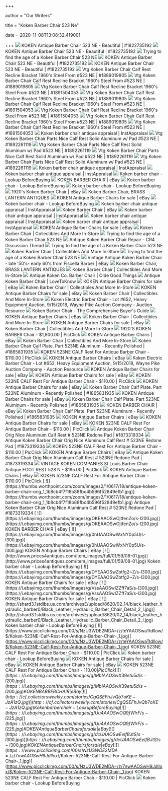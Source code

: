 +++
        
author = "Our Writers"
        
title = "Koken Barber Chair 523 Ne"
        
date = 2020-11-08T13:08:32.419001
        
+++
[ ![](https://thumbs.worthpoint.com/zoom/images2/1/0716/07/koken-antique-barber-chair-523-ne_1_376efcdd0951ea5f538b85989d37ad28.jpg)](https://thumbs.worthpoint.com/zoom/images2/1/0716/07/koken-antique-barber-chair-523-ne_1_376efcdd0951ea5f538b85989d37ad28.jpg) KOKEN Antique Barber Chair 523 NE - Beautiful | #1822735192
[ ![](https://thumbs.worthpoint.com/zoom/images1/1/0716/07/koken-antique-barber-chair-523-ne_1_376efcdd0951ea5f538b85989d37ad28.jpg)](https://thumbs.worthpoint.com/zoom/images1/1/0716/07/koken-antique-barber-chair-523-ne_1_376efcdd0951ea5f538b85989d37ad28.jpg) KOKEN Antique Barber Chair 523 NE - Beautiful | #1822735192
[ ![](https://f01.justanswer.com/KeObUxq2/1444692485307749821686.jpg)](https://f01.justanswer.com/KeObUxq2/1444692485307749821686.jpg) Trying to find the age of a Koken Barber Chair 523 NE
[ ![](https://thumbs.worthpoint.com/zoom/images3/1/0716/07/koken-antique-barber-chair-523-ne_1_376efcdd0951ea5f538b85989d37ad28.jpg)](https://thumbs.worthpoint.com/zoom/images3/1/0716/07/koken-antique-barber-chair-523-ne_1_376efcdd0951ea5f538b85989d37ad28.jpg) KOKEN Antique Barber Chair 523 NE - Beautiful | #1822735192
[ ![](https://thumbs.worthpoint.com/zoom/images4/1/0716/07/koken-antique-barber-chair-523-ne_1_376efcdd0951ea5f538b85989d37ad28.jpg)](https://thumbs.worthpoint.com/zoom/images4/1/0716/07/koken-antique-barber-chair-523-ne_1_376efcdd0951ea5f538b85989d37ad28.jpg) KOKEN Antique Barber Chair 523 NE - Beautiful | #1822735192
[ ![](https://thumbs.worthpoint.com/zoom/images4/1/0917/29/vtg-koken-barber-chair-calf-rest_1_924e4b25fde807690b2f0ba0fc622d07.jpg)](https://thumbs.worthpoint.com/zoom/images4/1/0917/29/vtg-koken-barber-chair-calf-rest_1_924e4b25fde807690b2f0ba0fc622d07.jpg) Vtg Koken Barber Chair Calf Rest Recline Bracket 1960's Steel From #523 NE  | #1889019805
[ ![](https://thumbs.worthpoint.com/zoom/images1/1/0917/29/vtg-koken-barber-chair-calf-rest_1_924e4b25fde807690b2f0ba0fc622d07.jpg)](https://thumbs.worthpoint.com/zoom/images1/1/0917/29/vtg-koken-barber-chair-calf-rest_1_924e4b25fde807690b2f0ba0fc622d07.jpg) Vtg Koken Barber Chair Calf Rest Recline Bracket 1960's Steel From #523 NE  | #1889019805
[ ![](https://thumbs.worthpoint.com/zoom/images3/1/1017/17/vtg-koken-barber-chair-calf-rest_1_3d9863c3e1ad5bde7f9646fcc1720896.jpg)](https://thumbs.worthpoint.com/zoom/images3/1/1017/17/vtg-koken-barber-chair-calf-rest_1_3d9863c3e1ad5bde7f9646fcc1720896.jpg) Vtg Koken Barber Chair Calf Rest Recline Bracket 1960's Steel From #523 NE  | #1891504053
[ ![](https://thumbs.worthpoint.com/zoom/images2/1/0917/29/vtg-koken-barber-chair-calf-rest_1_924e4b25fde807690b2f0ba0fc622d07.jpg)](https://thumbs.worthpoint.com/zoom/images2/1/0917/29/vtg-koken-barber-chair-calf-rest_1_924e4b25fde807690b2f0ba0fc622d07.jpg) Vtg Koken Barber Chair Calf Rest Recline Bracket 1960's Steel From #523 NE  | #1889019805
[ ![](https://thumbs.worthpoint.com/zoom/images2/1/1017/17/vtg-koken-barber-chair-calf-rest_1_3d9863c3e1ad5bde7f9646fcc1720896.jpg)](https://thumbs.worthpoint.com/zoom/images2/1/1017/17/vtg-koken-barber-chair-calf-rest_1_3d9863c3e1ad5bde7f9646fcc1720896.jpg) Vtg Koken Barber Chair Calf Rest Recline Bracket 1960's Steel From #523 NE  | #1891504053
[ ![](https://thumbs.worthpoint.com/zoom/images1/1/1017/17/vtg-koken-barber-chair-calf-rest_1_3d9863c3e1ad5bde7f9646fcc1720896.jpg)](https://thumbs.worthpoint.com/zoom/images1/1/1017/17/vtg-koken-barber-chair-calf-rest_1_3d9863c3e1ad5bde7f9646fcc1720896.jpg) Vtg Koken Barber Chair Calf Rest Recline Bracket 1960's Steel From #523 NE  | #1891504053
[ ![](https://thumbs.worthpoint.com/zoom/images3/1/0917/29/vtg-koken-barber-chair-calf-rest_1_924e4b25fde807690b2f0ba0fc622d07.jpg)](https://thumbs.worthpoint.com/zoom/images3/1/0917/29/vtg-koken-barber-chair-calf-rest_1_924e4b25fde807690b2f0ba0fc622d07.jpg) Vtg Koken Barber Chair Calf Rest Recline Bracket 1960's Steel From #523 NE  | #1889019805
[ ![](https://thumbs.worthpoint.com/zoom/images4/1/1017/17/vtg-koken-barber-chair-calf-rest_1_3d9863c3e1ad5bde7f9646fcc1720896.jpg)](https://thumbs.worthpoint.com/zoom/images4/1/1017/17/vtg-koken-barber-chair-calf-rest_1_3d9863c3e1ad5bde7f9646fcc1720896.jpg) Vtg Koken Barber Chair Calf Rest Recline Bracket 1960's Steel From #523 NE  | #1891504053
[ ![](https://d1720otj727hl4.cloudfront.net/s3fs-public/appraisal_images/image_3534.jpg)](https://d1720otj727hl4.cloudfront.net/s3fs-public/appraisal_images/image_3534.jpg) Koken barber chair antique appraisal | InstAppraisal
[ ![](https://thumbs.worthpoint.com/zoom/images1/1/1017/21/vtg-koken-barber-chair-parts-calf_1_aa889c6de39d215f459cd818651c7c24.jpg)](https://thumbs.worthpoint.com/zoom/images1/1/1017/21/vtg-koken-barber-chair-parts-calf_1_aa889c6de39d215f459cd818651c7c24.jpg) Vtg Koken Barber Chair Parts Nice Calf Rest Solid Aluminum w/ Pad #523 NE |  #1892261119
[ ![](https://thumbs.worthpoint.com/zoom/images3/1/1017/21/vtg-koken-barber-chair-parts-calf_1_aa889c6de39d215f459cd818651c7c24.jpg)](https://thumbs.worthpoint.com/zoom/images3/1/1017/21/vtg-koken-barber-chair-parts-calf_1_aa889c6de39d215f459cd818651c7c24.jpg) Vtg Koken Barber Chair Parts Nice Calf Rest Solid Aluminum w/ Pad #523 NE |  #1892261119
[ ![](https://thumbs.worthpoint.com/zoom/images2/1/1017/21/vtg-koken-barber-chair-parts-calf_1_aa889c6de39d215f459cd818651c7c24.jpg)](https://thumbs.worthpoint.com/zoom/images2/1/1017/21/vtg-koken-barber-chair-parts-calf_1_aa889c6de39d215f459cd818651c7c24.jpg) Vtg Koken Barber Chair Parts Nice Calf Rest Solid Aluminum w/ Pad #523 NE |  #1892261119
[ ![](https://thumbs.worthpoint.com/zoom/images4/1/1017/21/vtg-koken-barber-chair-parts-calf_1_aa889c6de39d215f459cd818651c7c24.jpg)](https://thumbs.worthpoint.com/zoom/images4/1/1017/21/vtg-koken-barber-chair-parts-calf_1_aa889c6de39d215f459cd818651c7c24.jpg) Vtg Koken Barber Chair Parts Nice Calf Rest Solid Aluminum w/ Pad #523 NE |  #1892261119
[ ![](https://d1720otj727hl4.cloudfront.net/s3fs-public/appraisal_images/image_3536.jpg)](https://d1720otj727hl4.cloudfront.net/s3fs-public/appraisal_images/image_3536.jpg) Koken barber chair antique appraisal | InstAppraisal
[ ![](https://d1720otj727hl4.cloudfront.net/s3fs-public/appraisal_images/image_3510.jpg)](https://d1720otj727hl4.cloudfront.net/s3fs-public/appraisal_images/image_3510.jpg) Koken barber chair antique appraisal | InstAppraisal
[ ![](http://p2.la-img.com/406/17090/5731526_1_l.jpg)](http://p2.la-img.com/406/17090/5731526_1_l.jpg) Koken barber chair - Lookup BeforeBuying
[ ![](https://i.ebayimg.com/images/g/3AQAAOSwAJRexwCA/s-l400.jpg)](https://i.ebayimg.com/images/g/3AQAAOSwAJRexwCA/s-l400.jpg) KOKEN BARBER CHAIR | eBay
[ ![](http://www.prices4antiques.com/item_images/full/23/80/05-1.jpg)](http://www.prices4antiques.com/item_images/full/23/80/05-1.jpg) Koken barber chair - Lookup BeforeBuying
[ ![](http://p2.la-img.com/425/22299/7784360_1_l.jpg)](http://p2.la-img.com/425/22299/7784360_1_l.jpg) Koken barber chair - Lookup BeforeBuying
[ ![](https://i.ebayimg.com/images/g/rfoAAOSw1m5bJ8KR/s-l400.jpg)](https://i.ebayimg.com/images/g/rfoAAOSw1m5bJ8KR/s-l400.jpg) 1920's Koken Barber Chair | eBay
[ ![](https://www.brasslanternantiques.com/barber2.jpg)](https://www.brasslanternantiques.com/barber2.jpg) Koken Barber Chair, BRASS LANTERN ANTIQUES
[ ![](https://i.ebayimg.com/thumbs/images/g/vVIAAOSwL6xfkIWQ/s-l300.jpg)](https://i.ebayimg.com/thumbs/images/g/vVIAAOSwL6xfkIWQ/s-l300.jpg) KOKEN Antique Barber Chairs for sale | eBay
[ ![](http://ancientpoint.com/imgs/a/f/z/a/h/1920__s_koken_barber_chair_8_lgw.jpg)](http://ancientpoint.com/imgs/a/f/z/a/h/1920__s_koken_barber_chair_8_lgw.jpg) Koken barber chair - Lookup BeforeBuying
[ ![](https://d1720otj727hl4.cloudfront.net/s3fs-public/appraisal_images/image_3533.jpg)](https://d1720otj727hl4.cloudfront.net/s3fs-public/appraisal_images/image_3533.jpg) Koken barber chair antique appraisal | InstAppraisal
[ ![](https://i.ebayimg.com/images/g/dFcAAOSwBNdbv2F2/s-l300.jpg)](https://i.ebayimg.com/images/g/dFcAAOSwBNdbv2F2/s-l300.jpg) Koken Barber Chair | eBay
[ ![](https://d1720otj727hl4.cloudfront.net/s3fs-public/appraisal_images/image_3535.jpg)](https://d1720otj727hl4.cloudfront.net/s3fs-public/appraisal_images/image_3535.jpg) Koken barber chair antique appraisal | InstAppraisal
[ ![](https://d1720otj727hl4.cloudfront.net/s3fs-public/styles/square-medium/public/appraisal_images/image_3532.jpg?itok=6M0L3hth)](https://d1720otj727hl4.cloudfront.net/s3fs-public/styles/square-medium/public/appraisal_images/image_3532.jpg?itok=6M0L3hth) Koken barber chair antique appraisal | InstAppraisal
[ ![](https://d1720otj727hl4.cloudfront.net/s3fs-public/styles/square-medium/public/appraisal_images/image_3531.jpg?itok=KHGQe4ka)](https://d1720otj727hl4.cloudfront.net/s3fs-public/styles/square-medium/public/appraisal_images/image_3531.jpg?itok=KHGQe4ka) Koken barber chair antique appraisal | InstAppraisal
[ ![](https://i.ebayimg.com/thumbs/images/g/K5IAAOSwMKxfe0aW/s-l300.jpg)](https://i.ebayimg.com/thumbs/images/g/K5IAAOSwMKxfe0aW/s-l300.jpg) KOKEN Antique Barber Chairs for sale | eBay
[ ![](https://collectiblesandmoreinstore-com.exactdn.com/wp-content/uploads/2018/12/koken-barber-chair-front-view.jpg?strip=all&lossy=80&quality=90&ssl=1)](https://collectiblesandmoreinstore-com.exactdn.com/wp-content/uploads/2018/12/koken-barber-chair-front-view.jpg?strip=all&lossy=80&quality=90&ssl=1) Koken Barber Chair | Collectibles And More In-Store
[ ![](https://f01.justanswer.com/Ibc7Y6qK/14446929979611248173090.jpg)](https://f01.justanswer.com/Ibc7Y6qK/14446929979611248173090.jpg) Trying to find the age of a Koken Barber Chair 523 NE
[ ![](http://cr4.globalspec.com/PostImages/201105/IMG_3021_06476426-920F-D9B2-AD58B423AACE150A.JPG)](http://cr4.globalspec.com/PostImages/201105/IMG_3021_06476426-920F-D9B2-AD58B423AACE150A.JPG) Antique Koken Barber Chair Repair - CR4 Discussion Thread
[ ![](https://f01.justanswer.com/kF5SXbgV/14446924504771571069765.jpg)](https://f01.justanswer.com/kF5SXbgV/14446924504771571069765.jpg) Trying to find the age of a Koken Barber Chair 523 NE
[ ![](https://collectiblesandmoreinstore-com.exactdn.com/wp-content/uploads/2018/12/koken-barber-chair-side-view2.jpg?strip=all&lossy=80&quality=90&ssl=1)](https://collectiblesandmoreinstore-com.exactdn.com/wp-content/uploads/2018/12/koken-barber-chair-side-view2.jpg?strip=all&lossy=80&quality=90&ssl=1) Koken Barber Chair | Collectibles And More In-Store
[ ![](https://f01.justanswer.com/WwdwEz4K/1444693432650-1292059426.jpg)](https://f01.justanswer.com/WwdwEz4K/1444693432650-1292059426.jpg) Trying to find the age of a Koken Barber Chair 523 NE
[ ![](https://i.ebayimg.com/images/g/MhoAAOSwp0pavm7r/s-l400.jpg)](https://i.ebayimg.com/images/g/MhoAAOSwp0pavm7r/s-l400.jpg) Vintage Antique Koken Barber Chair - late '50's- early 60's from Fiscella  Barber | eBay
[ ![](http://www.brasslanternantiques.com/koken1.jpg)](http://www.brasslanternantiques.com/koken1.jpg) Koken Barber Chair, BRASS LANTERN ANTIQUES
[ ![](https://collectiblesandmoreinstore-com.exactdn.com/wp-content/uploads/2018/12/koken-barber-chair-foot-rest-closeup.jpg?strip=all&lossy=80&quality=90&ssl=1)](https://collectiblesandmoreinstore-com.exactdn.com/wp-content/uploads/2018/12/koken-barber-chair-foot-rest-closeup.jpg?strip=all&lossy=80&quality=90&ssl=1) Koken Barber Chair | Collectibles And More In-Store
[ ![](https://ogtstore.com/wp-content/uploads/2017/03/N247185.jpg)](https://ogtstore.com/wp-content/uploads/2017/03/N247185.jpg) Antique Koken Co. Barber Chair | Olde Good Things
[ ![](https://cf.ltkcdn.net/antiques/images/orig/95349-279x430-Antique_barber_shop.jpg)](https://cf.ltkcdn.net/antiques/images/orig/95349-279x430-Antique_barber_shop.jpg) Antique Koken Barber Chair | LoveToKnow
[ ![](https://i.ebayimg.com/thumbs/images/g/eiYAAOSwUrFeVaE7/s-l300.jpg)](https://i.ebayimg.com/thumbs/images/g/eiYAAOSwUrFeVaE7/s-l300.jpg) KOKEN Antique Barber Chairs for sale | eBay
[ ![](https://collectiblesandmoreinstore-com.exactdn.com/wp-content/uploads/2018/12/koken-barber-chair-foot-rests.jpg?strip=all&lossy=80&quality=90&ssl=1)](https://collectiblesandmoreinstore-com.exactdn.com/wp-content/uploads/2018/12/koken-barber-chair-foot-rests.jpg?strip=all&lossy=80&quality=90&ssl=1) Koken Barber Chair | Collectibles And More In-Store
[ ![](https://i.ebayimg.com/thumbs/images/g/BzEAAOSwgYdbpXbc/s-l225.jpg)](https://i.ebayimg.com/thumbs/images/g/BzEAAOSwgYdbpXbc/s-l225.jpg) KOKEN Antique Barber Chairs for sale | eBay
[ ![](https://collectiblesandmoreinstore-com.exactdn.com/wp-content/uploads/2018/12/koken-barber-chair-lower-half-view.jpg?strip=all&lossy=80&quality=90&ssl=1)](https://collectiblesandmoreinstore-com.exactdn.com/wp-content/uploads/2018/12/koken-barber-chair-lower-half-view.jpg?strip=all&lossy=80&quality=90&ssl=1) Koken Barber Chair | Collectibles And More In-Store
[ ![](https://auctionresource.azureedge.net/blob/images/auction-images/2018-09-14/42f7e71f-e86a-4d4b-b688-58db73c06756.jpg?preset=740x555)](https://auctionresource.azureedge.net/blob/images/auction-images/2018-09-14/42f7e71f-e86a-4d4b-b688-58db73c06756.jpg?preset=740x555) Koken Electric Barber Chair - Lot #652, Heavy Equipment Auction, 9/15/2018,  Wayne Pike Auction Company - Auction Resource
[ ![](http://classicbarberchairs.com/wp-content/uploads/2016/09/antique_Koken_barber_chair.jpg)](http://classicbarberchairs.com/wp-content/uploads/2016/09/antique_Koken_barber_chair.jpg) Koken Barber Chair - The Comprehensive Buyer's Guide
[ ![](https://i.ebayimg.com/thumbs/images/g/HkIAAOSwBK5fkVlY/s-l300.jpg)](https://i.ebayimg.com/thumbs/images/g/HkIAAOSwBK5fkVlY/s-l300.jpg) KOKEN Antique Barber Chairs | eBay
[ ![](https://collectiblesandmoreinstore-com.exactdn.com/wp-content/uploads/2018/12/koken-barber-chair-back-view.jpg?strip=all&lossy=80&quality=90&ssl=1)](https://collectiblesandmoreinstore-com.exactdn.com/wp-content/uploads/2018/12/koken-barber-chair-back-view.jpg?strip=all&lossy=80&quality=90&ssl=1) Koken Barber Chair | Collectibles And More In-Store
[ ![](https://i.ebayimg.com/thumbs/images/g/ceEAAOSwLMZfjoep/s-l300.jpg)](https://i.ebayimg.com/thumbs/images/g/ceEAAOSwLMZfjoep/s-l300.jpg) KOKEN Antique Barber Chairs for sale | eBay
[ ![](https://collectiblesandmoreinstore-com.exactdn.com/wp-content/uploads/2018/12/koken-barber-chair.jpg?strip=all&lossy=80&quality=90&ssl=1)](https://collectiblesandmoreinstore-com.exactdn.com/wp-content/uploads/2018/12/koken-barber-chair.jpg?strip=all&lossy=80&quality=90&ssl=1) Koken Barber Chair | Collectibles And More In-Store
[ ![](https://www.picclickimg.com/d/l400/pict/123405033725_/1920s-Koken-Barber-Chair.jpg)](https://www.picclickimg.com/d/l400/pict/123405033725_/1920s-Koken-Barber-Chair.jpg) 1920'S KOKEN BARBER Chair - $1,800.00 | PicClick
[ ![](https://i.ebayimg.com/thumbs/images/g/jGUAAOSwkfxb6Dsw/s-l300.jpg)](https://i.ebayimg.com/thumbs/images/g/jGUAAOSwkfxb6Dsw/s-l300.jpg) KOKEN Antique Barber Chairs | eBay
[ ![](https://collectiblesandmoreinstore-com.exactdn.com/wp-content/uploads/2018/12/koken-barber-chair-headrest.jpg?strip=all&lossy=80&quality=90&ssl=1)](https://collectiblesandmoreinstore-com.exactdn.com/wp-content/uploads/2018/12/koken-barber-chair-headrest.jpg?strip=all&lossy=80&quality=90&ssl=1) Koken Barber Chair | Collectibles And More In-Store
[ ![](https://thumbs.worthpoint.com/zoom/images4/1/0517/01/koken-barber-chair-calf-plate-part_1_c3693e216f3642eab1df98f5fdcac74b.jpg)](https://thumbs.worthpoint.com/zoom/images4/1/0517/01/koken-barber-chair-calf-plate-part_1_c3693e216f3642eab1df98f5fdcac74b.jpg) Koken Barber Chair Calf Plate. Part 523NE Aluminum - Recently Polished |  #1865831935
[ ![](https://www.picclickimg.com/d/l400/pict/264855673670_/Antique-Vintage-Koken-Barber-Chair.jpg)](https://www.picclickimg.com/d/l400/pict/264855673670_/Antique-Vintage-Koken-Barber-Chair.jpg) KOKEN 523NE CALF Rest For Antique Barber Chair - $110.00 | PicClick
[ ![](https://i.ebayimg.com/thumbs/images/g/v1AAAOSwPR9b6Duw/s-l300.jpg)](https://i.ebayimg.com/thumbs/images/g/v1AAAOSwPR9b6Duw/s-l300.jpg) KOKEN Antique Barber Chairs | eBay
[ ![](https://auctionresource.azureedge.net/blob/images/auction-images/2018-09-14/8b6076ae-31b5-484d-9aa2-f8ddf6c1b652.jpg?preset=740x555)](https://auctionresource.azureedge.net/blob/images/auction-images/2018-09-14/8b6076ae-31b5-484d-9aa2-f8ddf6c1b652.jpg?preset=740x555) Koken Electric Barber Chair - Lot #652, Heavy Equipment Auction, 9/15/2018,  Wayne Pike Auction Company - Auction Resource
[ ![](https://i.ebayimg.com/thumbs/images/g/fuEAAOSwnd5feoK6/s-l300.jpg)](https://i.ebayimg.com/thumbs/images/g/fuEAAOSwnd5feoK6/s-l300.jpg) KOKEN Antique Barber Chairs for sale | eBay
[ ![](https://i.ebayimg.com/thumbs/images/g/3iUAAOSwA31e869d/s-l300.jpg)](https://i.ebayimg.com/thumbs/images/g/3iUAAOSwA31e869d/s-l300.jpg) KOKEN Antique Barber Chairs for sale | eBay
[ ![](https://www.picclickimg.com/d/l400/pict/324124734723_/Antique-Koken-Barber-Chair.jpg)](https://www.picclickimg.com/d/l400/pict/324124734723_/Antique-Koken-Barber-Chair.jpg) KOKEN 523NE CALF Rest For Antique Barber Chair - $110.00 | PicClick
[ ![](https://i.ebayimg.com/thumbs/images/g/jAsAAOSwAjVflfOc/s-l300.jpg)](https://i.ebayimg.com/thumbs/images/g/jAsAAOSwAjVflfOc/s-l300.jpg) KOKEN Antique Barber Chairs for sale | eBay
[ ![](https://thumbs.worthpoint.com/zoom/images2/1/0517/01/koken-barber-chair-calf-plate-part_1_c3693e216f3642eab1df98f5fdcac74b.jpg)](https://thumbs.worthpoint.com/zoom/images2/1/0517/01/koken-barber-chair-calf-plate-part_1_c3693e216f3642eab1df98f5fdcac74b.jpg) Koken Barber Chair Calf Plate. Part 523NE Aluminum - Recently Polished |  #1865831935
[ ![](https://i.ebayimg.com/thumbs/images/g/FikAAOSwelRfjgLY/s-l300.jpg)](https://i.ebayimg.com/thumbs/images/g/FikAAOSwelRfjgLY/s-l300.jpg) KOKEN Antique Barber Chairs for sale | eBay
[ ![](https://thumbs.worthpoint.com/zoom/images1/1/0517/01/koken-barber-chair-calf-plate-part_1_c3693e216f3642eab1df98f5fdcac74b.jpg)](https://thumbs.worthpoint.com/zoom/images1/1/0517/01/koken-barber-chair-calf-plate-part_1_c3693e216f3642eab1df98f5fdcac74b.jpg) Koken Barber Chair Calf Plate. Part 523NE Aluminum - Recently Polished |  #1865831935
[ ![](https://i.ebayimg.com/thumbs/images/g/jpAAAOSwH0Zfjkim/s-l200.jpg)](https://i.ebayimg.com/thumbs/images/g/jpAAAOSwH0Zfjkim/s-l200.jpg) KOKEN BARBER CHAIR | eBay
[ ![](https://thumbs.worthpoint.com/zoom/images3/1/0517/01/koken-barber-chair-calf-plate-part_1_c3693e216f3642eab1df98f5fdcac74b.jpg)](https://thumbs.worthpoint.com/zoom/images3/1/0517/01/koken-barber-chair-calf-plate-part_1_c3693e216f3642eab1df98f5fdcac74b.jpg) Koken Barber Chair Calf Plate. Part 523NE Aluminum - Recently Polished |  #1865831935
[ ![](https://i.ebayimg.com/thumbs/images/g/l8wAAOSwMg5cJYLD/s-l300.jpg)](https://i.ebayimg.com/thumbs/images/g/l8wAAOSwMg5cJYLD/s-l300.jpg) KOKEN Antique Barber Chairs | eBay
[ ![](https://i.ebayimg.com/thumbs/images/g/zcsAAOSwPF1fkV4E/s-l300.jpg)](https://i.ebayimg.com/thumbs/images/g/zcsAAOSwPF1fkV4E/s-l300.jpg) KOKEN Antique Barber Chairs for sale | eBay
[ ![](https://www.picclickimg.com/d/l400/pict/133299513975_/antique-koken-barber-chair.jpg)](https://www.picclickimg.com/d/l400/pict/133299513975_/antique-koken-barber-chair.jpg) KOKEN 523NE CALF Rest For Antique Barber Chair - $110.00 | PicClick
[ ![](https://thumbs.worthpoint.com/zoom/images1/1/0617/18/antique-koken-barber-chair-orig_1_1b8cb4f7f18b88fbc4b596f52849efb1.jpg)](https://thumbs.worthpoint.com/zoom/images1/1/0617/18/antique-koken-barber-chair-orig_1_1b8cb4f7f18b88fbc4b596f52849efb1.jpg) Antique Koken Barber Chair Orig Nice Aluminum Calf Rest # 523NE Redone Pad  | #1873319334
[ ![](https://thumbs.worthpoint.com/zoom/images4/1/0617/18/antique-koken-barber-chair-orig_1_1b8cb4f7f18b88fbc4b596f52849efb1.jpg)](https://thumbs.worthpoint.com/zoom/images4/1/0617/18/antique-koken-barber-chair-orig_1_1b8cb4f7f18b88fbc4b596f52849efb1.jpg) Antique Koken Barber Chair Orig Nice Aluminum Calf Rest # 523NE Redone Pad  | #1873319334
[ ![](https://www.picclickimg.com/d/l400/pict/124300404927_/Antique-koken-Barber-Chair-1908-Quarter-sawn-Oak.jpg)](https://www.picclickimg.com/d/l400/pict/124300404927_/Antique-koken-Barber-Chair-1908-Quarter-sawn-Oak.jpg) KOKEN 523NE CALF Rest For Antique Barber Chair - $110.00 | PicClick
[ ![](https://i.ebayimg.com/thumbs/images/g/REkAAOSwAE9fWay-/s-l300.jpg)](https://i.ebayimg.com/thumbs/images/g/REkAAOSwAE9fWay-/s-l300.jpg) KOKEN Antique Barber Chairs | eBay
[ ![](https://thumbs.worthpoint.com/zoom/images3/1/0617/18/antique-koken-barber-chair-orig_1_1b8cb4f7f18b88fbc4b596f52849efb1.jpg)](https://thumbs.worthpoint.com/zoom/images3/1/0617/18/antique-koken-barber-chair-orig_1_1b8cb4f7f18b88fbc4b596f52849efb1.jpg) Antique Koken Barber Chair Orig Nice Aluminum Calf Rest # 523NE Redone Pad  | #1873319334
[ ![](https://www.picclickimg.com/d/l400/pict/391753879126_/Vintage-KOKEN-Companies-St-Louis-Barber-Chair-Antique.jpg)](https://www.picclickimg.com/d/l400/pict/391753879126_/Vintage-KOKEN-Companies-St-Louis-Barber-Chair-Antique.jpg) VINTAGE KOKEN COMPANIES St Louis Barber Chair Antique FOOT REST 528 N -  $195.00 | PicClick
[ ![](https://i.ebayimg.com/thumbs/images/g/aHkAAOSw~XFduzMZ/s-l300.jpg)](https://i.ebayimg.com/thumbs/images/g/aHkAAOSw~XFduzMZ/s-l300.jpg) KOKEN Antique Barber Chairs | eBay
[ ![](https://www.picclickimg.com/d/l400/pict/192280483598_/Koken-Antique-barber-chair.jpg)](https://www.picclickimg.com/d/l400/pict/192280483598_/Koken-Antique-barber-chair.jpg) KOKEN 523NE CALF Rest For Antique Barber Chair - $110.00 | PicClick
[ ![](https://thumbs.worthpoint.com/zoom/images2/1/0617/18/antique-koken-barber-chair-orig_1_1b8cb4f7f18b88fbc4b596f52849efb1.jpg)](https://thumbs.worthpoint.com/zoom/images2/1/0617/18/antique-koken-barber-chair-orig_1_1b8cb4f7f18b88fbc4b596f52849efb1.jpg) Antique Koken Barber Chair Orig Nice Aluminum Calf Rest # 523NE Redone Pad  | #1873319334
[ ![](https://i.ebayimg.com/thumbs/images/g/OKEAAOSwOjtfenZo/s-l200.jpg)](https://i.ebayimg.com/thumbs/images/g/OKEAAOSwOjtfenZo/s-l200.jpg) KOKEN BARBER CHAIR | eBay
[ ![](https://i.ebayimg.com/thumbs/images/g/0hUAAOSwWxNY0p5U/s-l300.jpg)](https://i.ebayimg.com/thumbs/images/g/0hUAAOSwWxNY0p5U/s-l300.jpg) KOKEN Antique Barber Chairs | eBay
[ ![](http://www.prices4antiques.com/item_images/full/01/59/08-01.jpg)](http://www.prices4antiques.com/item_images/full/01/59/08-01.jpg) Koken barber chair - Lookup BeforeBuying
[ ![](https://i.ebayimg.com/thumbs/images/g/DYEAAOSwZbtfg2~Z/s-l300.jpg)](https://i.ebayimg.com/thumbs/images/g/DYEAAOSwZbtfg2~Z/s-l300.jpg) KOKEN Antique Barber Chairs for sale | eBay
[ ![](https://i.ebayimg.com/thumbs/images/g/VssAAOSwIZZff7aS/s-l300.jpg)](https://i.ebayimg.com/thumbs/images/g/VssAAOSwIZZff7aS/s-l300.jpg) KOKEN Antique Barber Chairs for sale | eBay
[ ![](http://shard3.1stdibs.us.com/archivesE/upload/8620/02_14/black_leather_hydraulic_barber0/Black_Leather_Hydraulic_Barber_Chair_Detail_2_l.jpg)](http://shard3.1stdibs.us.com/archivesE/upload/8620/02_14/black_leather_hydraulic_barber0/Black_Leather_Hydraulic_Barber_Chair_Detail_2_l.jpg) Koken barber chair - Lookup BeforeBuying
[ ![](https://www.picclickimg.com/00/s/NzU3WDE2MDA=/z/teYAAOSwaTtdllow/$/Koken-523NE-Calf-Rest-For-Antique-Barber-Chair-_1.jpg)](https://www.picclickimg.com/00/s/NzU3WDE2MDA=/z/teYAAOSwaTtdllow/$/Koken-523NE-Calf-Rest-For-Antique-Barber-Chair-_1.jpg) KOKEN 523NE CALF Rest For Antique Barber Chair - $110.00 | PicClick
[ ![](http://p1.la-img.com/872/58283/28748326_1_m.jpg)](http://p1.la-img.com/872/58283/28748326_1_m.jpg) Koken barber chair - Lookup BeforeBuying
[ ![](https://i.ebayimg.com/thumbs/images/g/iAQAAOSw8RZaghIY/s-l300.jpg)](https://i.ebayimg.com/thumbs/images/g/iAQAAOSw8RZaghIY/s-l300.jpg) KOKEN Antique Barber Chairs for sale | eBay
[ ![](https://i.ebayimg.com/thumbs/images/g/Y4oAAOSwCoJfN~Af/s-l300.jpg)](https://i.ebayimg.com/thumbs/images/g/Y4oAAOSwCoJfN~Af/s-l300.jpg) KOKEN Antique Barber Chairs for sale | eBay
[ ![](https://www.picclickimg.com/d/l400/pict/114395114495_/Vintage-Antique-Koken-Swivel-Barber-Chair-White.jpg)](https://www.picclickimg.com/d/l400/pict/114395114495_/Vintage-Antique-Koken-Swivel-Barber-Chair-White.jpg) KOKEN 523NE CALF Rest For Antique Barber Chair - $110.00 | PicClick
[ ![](https://i.ebayimg.com/thumbs/images/g/MbIAAOSwX39etu5d/s-l200.jpg)](https://i.ebayimg.com/thumbs/images/g/MbIAAOSwX39etu5d/s-l200.jpg) KOKEN BARBER CHAIR | eBay
[ ![](http://cf.collectorsweekly.com/stories/CgQSEFhJvQb7oKE-JzA1zQ.jpg)](http://cf.collectorsweekly.com/stories/CgQSEFhJvQb7oKE-JzA1zQ.jpg) Koken barber chair - Lookup BeforeBuying
[ ![](https://i.ebayimg.com/thumbs/images/g/Uu4AAOSwOQ9fWlrF/s-l225.jpg)](https://i.ebayimg.com/thumbs/images/g/Uu4AAOSwOQ9fWlrF/s-l225.jpg) KOKEN Antique Barber Chairs for sale | eBay
[ ![](https://i.ebayimg.com/thumbs/images/g/dcUAAOSwEelfBJtS/s-l300.jpg)](https://i.ebayimg.com/thumbs/images/g/dcUAAOSwEelfBJtS/s-l300.jpg) KOKEN Antique Barber Chairs for sale | eBay
[ ![](https://www.picclickimg.com/00/s/NzU3WDE2MDA=/z/7nwAAOSwH9Jdllox/$/Koken-523NE-Calf-Rest-For-Antique-Barber-Chair-_1.jpg)](https://www.picclickimg.com/00/s/NzU3WDE2MDA=/z/7nwAAOSwH9Jdllox/$/Koken-523NE-Calf-Rest-For-Antique-Barber-Chair-_1.jpg) KOKEN 523NE CALF Rest For Antique Barber Chair - $110.00 | PicClick
[ ![](http://shard2.1stdibs.us.com/archivesE/upload/8620/02_14/black_leather_hydraulic_barber/Black_Leather_Hydraulic_Barber_Chair_Detail_1_l.jpg)](http://shard2.1stdibs.us.com/archivesE/upload/8620/02_14/black_leather_hydraulic_barber/Black_Leather_Hydraulic_Barber_Chair_Detail_1_l.jpg) Koken barber chair - Lookup BeforeBuying
